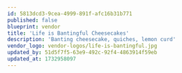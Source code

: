 ```yaml
---
id: 5813dcd3-9cea-4999-891f-afc16b31b771
published: false
blueprint: vendor
title: 'Life is Bantingful Cheesecakes'
description: 'Banting cheesecake, quiches, lemon curd'
vendor_logo: vendor-logos/life-is-bantingful.jpg
updated_by: 51d5f7f5-63e9-492c-92f4-4863914f59eb
updated_at: 1732958097
---
```

